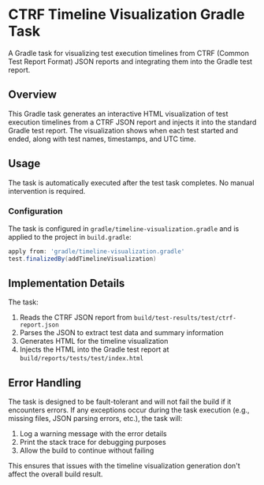 # CTRF Timeline Visualization Gradle Task

A Gradle task for visualizing test execution timelines from CTRF (Common Test Report Format) JSON reports and
integrating them into the Gradle test report.

## Overview

This Gradle task generates an interactive HTML visualization of test execution timelines from a CTRF JSON report and
injects it into the standard Gradle test report. The visualization shows when each test started and ended, along with
test names, timestamps, and UTC time.

## Usage

The task is automatically executed after the test task completes. No manual intervention is required.

### Configuration

The task is configured in `gradle/timeline-visualization.gradle` and is applied to the project in `build.gradle`:

```gradle
apply from: 'gradle/timeline-visualization.gradle'
test.finalizedBy(addTimelineVisualization)
```

## Implementation Details

The task:

1. Reads the CTRF JSON report from `build/test-results/test/ctrf-report.json`
2. Parses the JSON to extract test data and summary information
3. Generates HTML for the timeline visualization
4. Injects the HTML into the Gradle test report at `build/reports/tests/test/index.html`

## Error Handling

The task is designed to be fault-tolerant and will not fail the build if it encounters errors. If any exceptions occur
during the task execution (e.g., missing files, JSON parsing errors, etc.), the task will:

1. Log a warning message with the error details
2. Print the stack trace for debugging purposes
3. Allow the build to continue without failing

This ensures that issues with the timeline visualization generation don't affect the overall build result.
